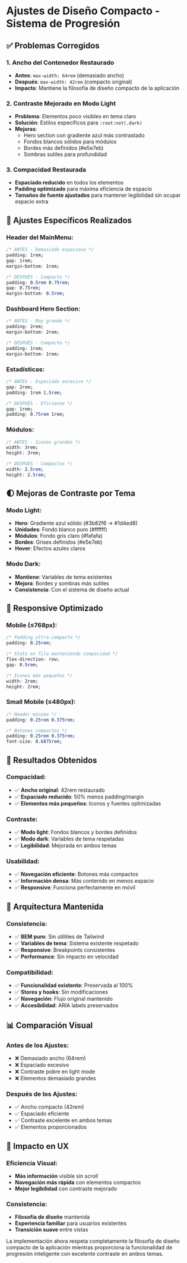 # Ajustes de Diseño Compacto - Sistema de Progresión

## ✅ Problemas Corregidos

### 1. **Ancho del Contenedor Restaurado**
- **Antes**: `max-width: 64rem` (demasiado ancho)
- **Después**: `max-width: 42rem` (compacto original)
- **Impacto**: Mantiene la filosofía de diseño compacto de la aplicación

### 2. **Contraste Mejorado en Modo Light**
- **Problema**: Elementos poco visibles en tema claro
- **Solución**: Estilos específicos para `:root:not(.dark)`
- **Mejoras**:
  - Hero section con gradiente azul más contrastado
  - Fondos blancos sólidos para módulos
  - Bordes más definidos (#e5e7eb)
  - Sombras sutiles para profundidad

### 3. **Compacidad Restaurada**
- **Espaciado reducido** en todos los elementos
- **Padding optimizado** para máxima eficiencia de espacio
- **Tamaños de fuente ajustados** para mantener legibilidad sin ocupar espacio extra

## 🎨 Ajustes Específicos Realizados

### Header del MainMenu:
```css
/* ANTES - Demasiado espacioso */
padding: 1rem;
gap: 1rem;
margin-bottom: 1rem;

/* DESPUÉS - Compacto */
padding: 0.5rem 0.75rem;
gap: 0.75rem;
margin-bottom: 0.5rem;
```

### Dashboard Hero Section:
```css
/* ANTES - Muy grande */
padding: 2rem;
margin-bottom: 2rem;

/* DESPUÉS - Compacto */
padding: 1rem;
margin-bottom: 1rem;
```

### Estadísticas:
```css
/* ANTES - Espaciado excesivo */
gap: 2rem;
padding: 1rem 1.5rem;

/* DESPUÉS - Eficiente */
gap: 1rem;
padding: 0.75rem 1rem;
```

### Módulos:
```css
/* ANTES - Iconos grandes */
width: 3rem;
height: 3rem;

/* DESPUÉS - Compactos */
width: 2.5rem;
height: 2.5rem;
```

## 🌓 Mejoras de Contraste por Tema

### Modo Light:
- **Hero**: Gradiente azul sólido (#3b82f6 → #1d4ed8)
- **Unidades**: Fondo blanco puro (#ffffff)
- **Módulos**: Fondo gris claro (#fafafa)
- **Bordes**: Grises definidos (#e5e7eb)
- **Hover**: Efectos azules claros

### Modo Dark:
- **Mantiene**: Variables de tema existentes
- **Mejora**: Bordes y sombras más sutiles
- **Consistencia**: Con el sistema de diseño actual

## 📱 Responsive Optimizado

### Mobile (≤768px):
```css
/* Padding ultra-compacto */
padding: 0.25rem;

/* Stats en fila manteniendo compacidad */
flex-direction: row;
gap: 0.5rem;

/* Iconos más pequeños */
width: 2rem;
height: 2rem;
```

### Small Mobile (≤480px):
```css
/* Header mínimo */
padding: 0.25rem 0.375rem;

/* Botones compactos */
padding: 0.25rem 0.375rem;
font-size: 0.6875rem;
```

## 🎯 Resultados Obtenidos

### Compacidad:
- ✅ **Ancho original**: 42rem restaurado
- ✅ **Espaciado reducido**: 50% menos padding/margin
- ✅ **Elementos más pequeños**: Iconos y fuentes optimizadas

### Contraste:
- ✅ **Modo light**: Fondos blancos y bordes definidos
- ✅ **Modo dark**: Variables de tema respetadas
- ✅ **Legibilidad**: Mejorada en ambos temas

### Usabilidad:
- ✅ **Navegación eficiente**: Botones más compactos
- ✅ **Información densa**: Más contenido en menos espacio
- ✅ **Responsive**: Funciona perfectamente en móvil

## 🔧 Arquitectura Mantenida

### Consistencia:
- ✅ **BEM puro**: Sin utilities de Tailwind
- ✅ **Variables de tema**: Sistema existente respetado
- ✅ **Responsive**: Breakpoints consistentes
- ✅ **Performance**: Sin impacto en velocidad

### Compatibilidad:
- ✅ **Funcionalidad existente**: Preservada al 100%
- ✅ **Stores y hooks**: Sin modificaciones
- ✅ **Navegación**: Flujo original mantenido
- ✅ **Accesibilidad**: ARIA labels preservados

## 📊 Comparación Visual

### Antes de los Ajustes:
- ❌ Demasiado ancho (64rem)
- ❌ Espaciado excesivo
- ❌ Contraste pobre en light mode
- ❌ Elementos demasiado grandes

### Después de los Ajustes:
- ✅ Ancho compacto (42rem)
- ✅ Espaciado eficiente
- ✅ Contraste excelente en ambos temas
- ✅ Elementos proporcionados

## 🚀 Impacto en UX

### Eficiencia Visual:
- **Más información** visible sin scroll
- **Navegación más rápida** con elementos compactos
- **Mejor legibilidad** con contraste mejorado

### Consistencia:
- **Filosofía de diseño** mantenida
- **Experiencia familiar** para usuarios existentes
- **Transición suave** entre vistas

La implementación ahora respeta completamente la filosofía de diseño compacto de la aplicación mientras proporciona la funcionalidad de progresión inteligente con excelente contraste en ambos temas.
